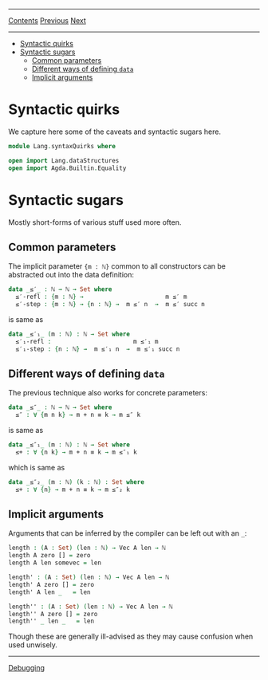 ****
[Contents](contents.html)
[Previous](Lang.other.html)
[Next](Lang.debugging.html)

<!-- START doctoc generated TOC please keep comment here to allow auto update -->
<!-- DON'T EDIT THIS SECTION, INSTEAD RE-RUN doctoc TO UPDATE -->
****

- [Syntactic quirks](#syntactic-quirks)
- [Syntactic sugars](#syntactic-sugars)
  - [Common parameters](#common-parameters)
  - [Different ways of defining `data`](#different-ways-of-defining-data)
  - [Implicit arguments](#implicit-arguments)

<!-- END doctoc generated TOC please keep comment here to allow auto update -->


# Syntactic quirks

We capture here some of the caveats and syntactic sugars here.

```agda
module Lang.syntaxQuirks where

open import Lang.dataStructures
open import Agda.Builtin.Equality
```

# Syntactic sugars

Mostly short-forms of various stuff used more often.

## Common parameters

The implicit parameter `{m : ℕ}` common to all constructors can be abstracted out into the data definition:

```agda
data _≤′_ : ℕ → ℕ → Set where
  ≤′-refl : {m : ℕ} →                       m ≤′ m
  ≤′-step : {m : ℕ} → {n : ℕ} →  m ≤′ n  →  m ≤′ succ n
```

is same as

```agda
data _≤′₁_ (m : ℕ) : ℕ → Set where
  ≤′₁-refl :                       m ≤′₁ m
  ≤′₁-step : {n : ℕ} →  m ≤′₁ n  →  m ≤′₁ succ n
```

## Different ways of defining `data`

The previous technique also works for concrete parameters:

```agda
data _≤″_ : ℕ → ℕ → Set where
  ≤″ : ∀ {m n k} → m + n ≡ k → m ≤″ k
```

is same as

```agda
data _≤″₁_ (m : ℕ) : ℕ → Set where
  ≤+ : ∀ {n k} → m + n ≡ k → m ≤″₁ k
```

which is same as

```agda
data _≤″₂_ (m : ℕ) (k : ℕ) : Set where
  ≤+ : ∀ {n} → m + n ≡ k → m ≤″₂ k
```

## Implicit arguments

Arguments that can be inferred by the compiler can be left out with an `_`:

```agda
length : (A : Set) (len : ℕ) → Vec A len → ℕ
length A zero [] = zero
length A len somevec = len
```

```agda
length' : (A : Set) (len : ℕ) → Vec A len → ℕ
length' A zero [] = zero
length' A len _   = len
```

```agda
length'' : (A : Set) (len : ℕ) → Vec A len → ℕ
length'' A zero [] = zero
length'' _ len _   = len
```

Though these are generally ill-advised as they may cause confusion when used unwisely.

****
[Debugging](./Lang.debugging.html)
